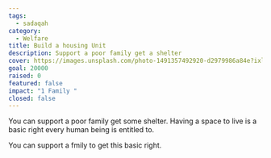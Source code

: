 ```yaml
---
tags:
  - sadaqah
category:
  - Welfare
title: Build a housing Unit
description: Support a poor family get a shelter
cover: https://images.unsplash.com/photo-1491357492920-d2979986a84e?ixlib=rb-1.2.1&ixid=MnwxMjA3fDB8MHxwaG90by1wYWdlfHx8fGVufDB8fHx8&auto=format&fit=crop&w=1966&q=80
goal: 20000
raised: 0
featured: false
impact: "1 Family "
closed: false
---
```

You can support a poor family get some shelter. Having a space to live is a basic right every human being is entitled to.



You can support a fmily to get this basic right.
